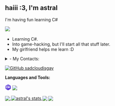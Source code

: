 ## haiii :3, I'm astral

I'm having fun learning C#

<img src="https://discord.c99.nl/widget/theme-4/769224795727593523.png"/>

- Learning C#.
- Into game-hacking, but I'll start all that stuff later.
- My girlfriend helps me learn :D
<details>
  <summary> - My Contacts:</summary>
  <a href="[https://www.youtube.com/@KurxxedLover]">Youtube</a><br>
  <a href="[https://discord.com/users/769224795727593523]">Discord</a><br>
 
</details>

[![GitHub sadcloudisgay](https://img.shields.io/github/followers/sadcloudisgay?label=follow&style=social)](https://github.com/sadcloudisgay)

**Languages and Tools:**  

<code><img height="20" src="https://raw.githubusercontent.com/github/explore/80688e429a7d4ef2fca1e82350fe8e3517d3494d/topics/csharp/csharp.png"></code>
<code><img height="20" src="https://avatars.githubusercontent.com/u/59276?s=200&v=4"></code> 

<a href="https://github.com/sadcloudisgay">
  <img align="center" src="https://github-readme-stats.vercel.app/api/top-langs/?username=sadcloudisgay&theme=dark&hide_langs_below=1" />
</a>
<a href="https://github.com/sadcloudisgay">
 <img align="center" src="https://github-readme-stats.vercel.app/api?username=sadcloudisgay&show_icons=true&theme=dark&line_height=27" alt="astral's stats"/>
</a>

<img align="center" src="snake.svg" />

<a href="https://github.com/sadcloudisgay/Nmap-TCP-ICMP-pinger">
  <img align="center" src="https://github-readme-stats.vercel.app/api/pin/?username=sadcloudisgay&repo=Nmap-TCP-ICMP-pinger&theme=dark" />
</a>

<div align="center">

</div>
